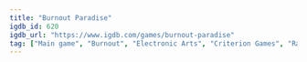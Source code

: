 ```yaml
---
title: "Burnout Paradise"
igdb_id: 620
igdb_url: "https://www.igdb.com/games/burnout-paradise"
tag: ["Main game", "Burnout", "Electronic Arts", "Criterion Games", "Racing", "Single player", "Multiplayer", "First person", "Third person", "Action", "Sandbox", "Open world"]
---
```

